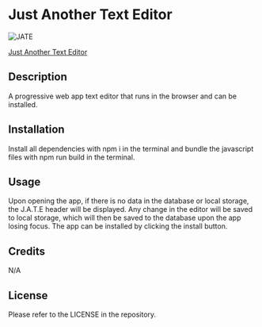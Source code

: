 # Just Another Text Editor
![JATE](https://github.com/ThirstyWombat/Just-Another-Text-Editor/assets/122827259/8e632009-28a4-494f-9568-b029dc01498d)

<a href="https://just-another-text-editor-client.onrender.com/">Just Another Text Editor</a>
## Description

A progressive web app text editor that runs in the browser and can be installed.

## Installation

Install all dependencies with npm i in the terminal and bundle the javascript files with npm run build in the terminal.

## Usage

Upon opening the app, if there is no data in the database or local storage, the J.A.T.E header will be displayed. Any change in the editor will be saved to local storage, which will then be saved to the database upon the app losing focus. The app can be installed by clicking the install button.

## Credits

N/A

## License

Please refer to the LICENSE in the repository.
